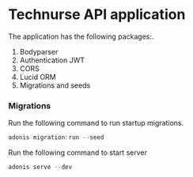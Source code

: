 # Technurse API application

The application has the following packages:.

1. Bodyparser
2. Authentication JWT
3. CORS
4. Lucid ORM
5. Migrations and seeds

### Migrations

Run the following command to run startup migrations.

```js
adonis migration:run --seed
```

Run the following command to start server

```js
adonis serve --dev
```
